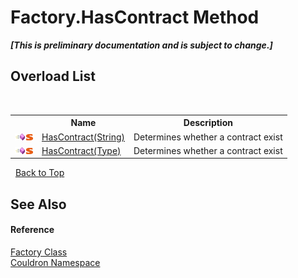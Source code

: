 # Factory.HasContract Method 
 _**\[This is preliminary documentation and is subject to change.\]**_


## Overload List
&nbsp;<table><tr><th></th><th>Name</th><th>Description</th></tr><tr><td>![Public method](media/pubmethod.gif "Public method")![Static member](media/static.gif "Static member")</td><td><a href="M_Couldron_Factory_HasContract">HasContract(String)</a></td><td>
Determines whether a contract exist</td></tr><tr><td>![Public method](media/pubmethod.gif "Public method")![Static member](media/static.gif "Static member")</td><td><a href="M_Couldron_Factory_HasContract_1">HasContract(Type)</a></td><td>
Determines whether a contract exist</td></tr></table>&nbsp;
<a href="#factory.hascontract-method">Back to Top</a>

## See Also


#### Reference
<a href="T_Couldron_Factory">Factory Class</a><br /><a href="N_Couldron">Couldron Namespace</a><br />